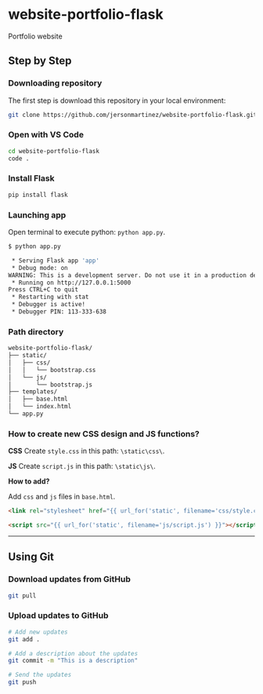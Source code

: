 # website-portfolio-flask
Portfolio website

## Step by Step

### Downloading repository

The first step is download this repository in your local environment: 

```bash
git clone https://github.com/jersonmartinez/website-portfolio-flask.git
```

### Open with VS Code

```bash
cd website-portfolio-flask
code .
```

### Install Flask

```bash
pip install flask
```

### Launching app

Open terminal to execute python: `python app.py`.

```bash
$ python app.py

 * Serving Flask app 'app'
 * Debug mode: on
WARNING: This is a development server. Do not use it in a production deployment. Use a production WSGI server instead.
 * Running on http://127.0.0.1:5000
Press CTRL+C to quit
 * Restarting with stat
 * Debugger is active!
 * Debugger PIN: 113-333-638
```

### Path directory

```bash
website-portfolio-flask/
├── static/
│   ├── css/
│   │   └── bootstrap.css
│   └── js/
│       └── bootstrap.js
├── templates/
│   ├── base.html
│   └── index.html
└── app.py
```

### How to create new CSS design and JS functions?

**CSS**
Create `style.css` in this path: `\static\css\`.

**JS**
Create `script.js` in this path: `\static\js\`.

**How to add?**

Add `css` and `js` files in `base.html`.

```html
<link rel="stylesheet" href="{{ url_for('static', filename='css/style.css') }}"> 
```

```html
<script src="{{ url_for('static', filename='js/script.js') }}"></script>
```

---

## Using Git

### Download updates from GitHub

```bash
git pull
```

### Upload updates to GitHub

```bash
# Add new updates
git add .

# Add a description about the updates
git commit -m "This is a description"

# Send the updates
git push
```